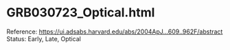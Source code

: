 # GRB030723_Optical.html

Reference: https://ui.adsabs.harvard.edu/abs/2004ApJ...609..962F/abstract
Status: Early, Late, Optical